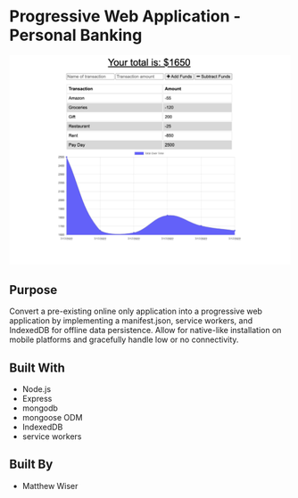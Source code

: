 # Progressive Web Application - Personal Banking
![Screenshot](/img/screenshot.png)
## Purpose
Convert a pre-existing online only application into a progressive web application by implementing a manifest.json, service workers, and IndexedDB for offline data persistence. Allow for native-like installation on mobile platforms and gracefully handle low or no connectivity.

## Built With
* Node.js
* Express
* mongodb
* mongoose ODM
* IndexedDB
* service workers

## Built By
* Matthew Wiser